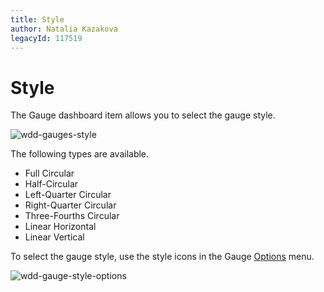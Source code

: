 ```yaml
---
title: Style
author: Natalia Kazakova
legacyId: 117519
---
```

# Style
The Gauge dashboard item allows you to select the gauge style.

![wdd-gauges-style](../../../../images/img125775.png)

The following types are available.
* Full Circular
* Half-Circular
* Left-Quarter Circular
* Right-Quarter Circular
* Three-Fourths Circular
* Linear Horizontal
* Linear Vertical

To select the gauge style, use the style icons in the Gauge [Options](../../ui-elements/dashboard-item-menu.md) menu.

![wdd-gauge-style-options](../../../../images/img125777.png)